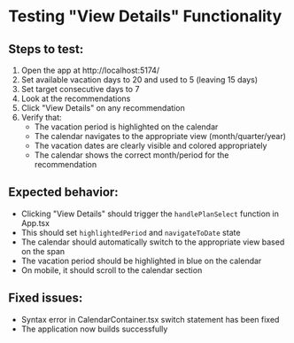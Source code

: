 # Testing "View Details" Functionality

## Steps to test:
1. Open the app at http://localhost:5174/
2. Set available vacation days to 20 and used to 5 (leaving 15 days)
3. Set target consecutive days to 7
4. Look at the recommendations
5. Click "View Details" on any recommendation
6. Verify that:
   - The vacation period is highlighted on the calendar
   - The calendar navigates to the appropriate view (month/quarter/year)
   - The vacation dates are clearly visible and colored appropriately
   - The calendar shows the correct month/period for the recommendation

## Expected behavior:
- Clicking "View Details" should trigger the `handlePlanSelect` function in App.tsx
- This should set `highlightedPeriod` and `navigateToDate` state
- The calendar should automatically switch to the appropriate view based on the span
- The vacation period should be highlighted in blue on the calendar
- On mobile, it should scroll to the calendar section

## Fixed issues:
- Syntax error in CalendarContainer.tsx switch statement has been fixed
- The application now builds successfully
